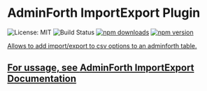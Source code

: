 # AdminForth ImportExport Plugin

<img src="https://img.shields.io/badge/License-MIT-blue.svg" alt="License: MIT" /> <img src="https://woodpecker.devforth.io/api/badges/3848/status.svg" alt="Build Status" /> <a href="https://www.npmjs.com/package/@adminforth/import-export"> <img src="https://img.shields.io/npm/dt/@adminforth/import-export" alt="npm downloads" /></a> <a href="https://www.npmjs.com/package/@adminforth/import-export"><img src="https://img.shields.io/npm/v/@adminforth/import-export" alt="npm version" /></a> <a href="https://www.npmjs.com/package/@adminforth/import-export">

Allows to add import/export to csv options to an adminforth table.

## For ussage, see [AdminForth ImportExport Documentation](https://adminforth.dev/docs/tutorial/Plugins/import-export/)